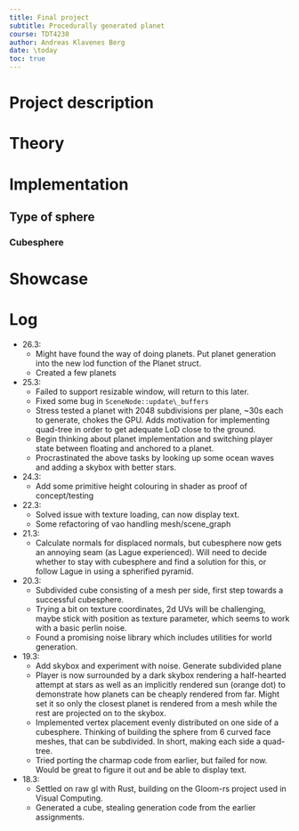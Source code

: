 ```yaml
---
title: Final project
subtitle: Procedurally generated planet
course: TDT4230
author: Andreas Klavenes Berg
date: \today
toc: true
---
```


# Project description

# Theory

# Implementation

## Type of sphere

### Cubesphere

# Showcase

# Log
* 26.3:
    * Might have found the way of doing planets. Put planet generation into the new lod function of the Planet struct.
    * Created a few planets
* 25.3:
    * Failed to support resizable window, will return to this later.
    * Fixed some bug in `SceneNode::update\_buffers`
    * Stress tested a planet with 2048 subdivisions per plane, ~30s each to generate, chokes the GPU. Adds motivation for implementing quad-tree in order to get adequate LoD close to the ground.
    * Begin thinking about planet implementation and switching player state between floating and anchored to a planet.
    * Procrastinated the above tasks by looking up some ocean waves and adding a skybox with better stars.
* 24.3:
    * Add some primitive height colouring in shader as proof of concept/testing
* 22.3:
    * Solved issue with texture loading, can now display text.
    * Some refactoring of vao handling mesh/scene_graph
* 21.3:
    * Calculate normals for displaced normals, but cubesphere now gets an annoying seam (as Lague experienced). Will need to decide whether to stay with cubesphere and find a solution for this, or follow Lague in using a spherified pyramid.
* 20.3: 
    * Subdivided cube consisting of a mesh per side, first step towards a successful cubesphere.
    * Trying a bit on texture coordinates, 2d UVs will be challenging, maybe stick with position as texture parameter, which seems to work with a basic perlin noise.
    * Found a promising noise library which includes utilities for world generation.
* 19.3: 
    * Add skybox and experiment with noise. Generate subdivided plane
    * Player is now surrounded by a dark skybox rendering a half-hearted attempt at stars as well as an implicitly rendered sun (orange dot) to demonstrate how planets can be cheaply rendered from far. Might set it so only the closest planet is rendered from a mesh while the rest are projected on to the skybox.
    * Implemented vertex placement evenly distributed on one side of a cubesphere. Thinking of building the sphere from 6 curved face meshes, that can be subdivided. In short, making each side a quad-tree.
    * Tried porting the charmap code from earlier, but failed for now. Would be great to figure it out and be able to display text.
* 18.3:
    * Settled on raw gl with Rust, building on the Gloom-rs project used in Visual Computing.
    * Generated a cube, stealing generation code from the earlier assignments.
